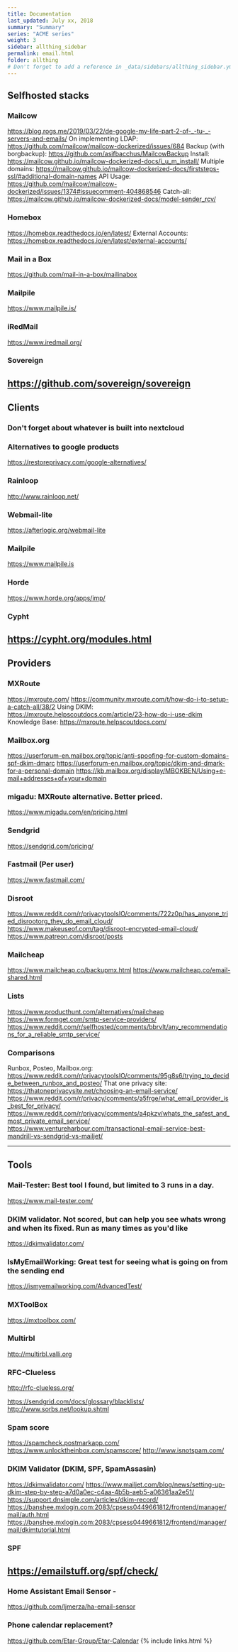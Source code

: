 ```yaml
---
title: Documentation 
last_updated: July xx, 2018
summary: "Summary"
series: "ACME series"
weight: 3
sidebar: allthing_sidebar
permalink: email.html
folder: allthing
# Don't forget to add a reference in _data/sidebars/allthing_sidebar.yml and/or _data/topnav.yml 
---
```

## Selfhosted stacks
### Mailcow
https://blog.rogs.me/2019/03/22/de-google-my-life-part-2-of-_-tu-_-servers-and-emails/
On implementing LDAP: https://github.com/mailcow/mailcow-dockerized/issues/684
Backup (with borgbackup): https://github.com/asifbacchus/MailcowBackup
Install: https://mailcow.github.io/mailcow-dockerized-docs/i_u_m_install/
Multiple domains: https://mailcow.github.io/mailcow-dockerized-docs/firststeps-ssl/#additional-domain-names
API Usage: https://github.com/mailcow/mailcow-dockerized/issues/1374#issuecomment-404868546
Catch-all: https://mailcow.github.io/mailcow-dockerized-docs/model-sender_rcv/

### Homebox
https://homebox.readthedocs.io/en/latest/
External Accounts: https://homebox.readthedocs.io/en/latest/external-accounts/

### Mail in a Box
https://github.com/mail-in-a-box/mailinabox

### Mailpile
https://www.mailpile.is/

### iRedMail
https://www.iredmail.org/

### Sovereign
https://github.com/sovereign/sovereign
---


## Clients
### Don't forget about whatever is built into nextcloud

### Alternatives to google products
https://restoreprivacy.com/google-alternatives/

### Rainloop
http://www.rainloop.net/

### Webmail-lite
https://afterlogic.org/webmail-lite

### Mailpile
https://www.mailpile.is

### Horde
https://www.horde.org/apps/imp/

### Cypht
https://cypht.org/modules.html
---


## Providers

### MXRoute
https://mxroute.com/
https://community.mxroute.com/t/how-do-i-to-setup-a-catch-all/38/2
Using DKIM: https://mxroute.helpscoutdocs.com/article/23-how-do-i-use-dkim
Knowledge Base: https://mxroute.helpscoutdocs.com/

### Mailbox.org
https://userforum-en.mailbox.org/topic/anti-spoofing-for-custom-domains-spf-dkim-dmarc
https://userforum-en.mailbox.org/topic/dkim-and-dmark-for-a-personal-domain
https://kb.mailbox.org/display/MBOKBEN/Using+e-mail+addresses+of+your+domain


### migadu: MXRoute alternative. Better priced.
https://www.migadu.com/en/pricing.html

### Sendgrid
https://sendgrid.com/pricing/

### Fastmail (Per user)
https://www.fastmail.com/

### Disroot
https://www.reddit.com/r/privacytoolsIO/comments/722z0p/has_anyone_tried_disrootorg_they_do_email_cloud/
https://www.makeuseof.com/tag/disroot-encrypted-email-cloud/
https://www.patreon.com/disroot/posts

### Mailcheap
https://www.mailcheap.co/backupmx.html
https://www.mailcheap.co/email-shared.html

### Lists
https://www.producthunt.com/alternatives/mailcheap
https://www.formget.com/smtp-service-providers/
https://www.reddit.com/r/selfhosted/comments/bbrvlt/any_recommendations_for_a_reliable_smtp_service/


### Comparisons
Runbox, Posteo, Mailbox.org: https://www.reddit.com/r/privacytoolsIO/comments/95g8s6/trying_to_decide_between_runbox_and_posteo/
That one privacy site: https://thatoneprivacysite.net/choosing-an-email-service/
https://www.reddit.com/r/privacy/comments/a5frge/what_email_provider_is_best_for_privacy/
https://www.reddit.com/r/privacy/comments/a4pkzv/whats_the_safest_and_most_private_email_service/
https://www.ventureharbour.com/transactional-email-service-best-mandrill-vs-sendgrid-vs-mailjet/

---


## Tools
### Mail-Tester: Best tool I found, but limited to 3 runs in a day. 
https://www.mail-tester.com/

### DKIM validator. Not scored, but can help you see whats wrong and when its fixed. Run as many times as you'd like
https://dkimvalidator.com/

### IsMyEmailWorking: Great test for seeing what is going on from the sending end
https://ismyemailworking.com/AdvancedTest/

### MXToolBox
https://mxtoolbox.com/

### Multirbl
http://multirbl.valli.org

### RFC-Clueless
http://rfc-clueless.org/

https://sendgrid.com/docs/glossary/blacklists/
http://www.sorbs.net/lookup.shtml

### Spam score
https://spamcheck.postmarkapp.com/
https://www.unlocktheinbox.com/spamscore/
http://www.isnotspam.com/

### DKIM Validator (DKIM, SPF, SpamAssasin)
https://dkimvalidator.com/
https://www.mailjet.com/blog/news/setting-up-dkim-step-by-step-a7d0a0ec-c4aa-4b5b-aeb5-a06361aa2e51/
https://support.dnsimple.com/articles/dkim-record/
https://banshee.mxlogin.com:2083/cpsess0449661812/frontend/manager/mail/auth.html
https://banshee.mxlogin.com:2083/cpsess0449661812/frontend/manager/mail/dkimtutorial.html



### SPF
https://emailstuff.org/spf/check/
---

### Home Assistant Email Sensor - 
https://github.com/ljmerza/ha-email-sensor

### Phone calendar replacement?
https://github.com/Etar-Group/Etar-Calendar
{% include links.html %}
